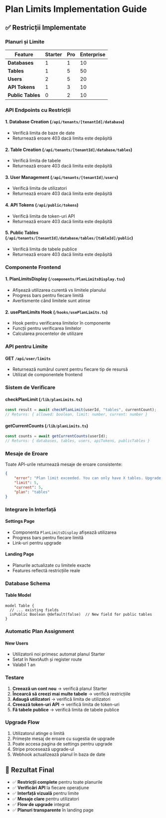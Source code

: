 <!-- @format -->

# Plan Limits Implementation Guide

## ✅ **Restricții Implementate**

### **Planuri și Limite**

| Feature           | Starter | Pro | Enterprise |
| ----------------- | ------- | --- | ---------- |
| **Databases**     | 1       | 1   | 10         |
| **Tables**        | 1       | 5   | 50         |
| **Users**         | 2       | 5   | 20         |
| **API Tokens**    | 1       | 3   | 10         |
| **Public Tables** | 0       | 2   | 10         |

### **API Endpoints cu Restricții**

#### 1. **Database Creation** (`/api/tenants/[tenantId]/database`)

- Verifică limita de baze de date
- Returnează eroare 403 dacă limita este depășită

#### 2. **Table Creation** (`/api/tenants/[tenantId]/database/tables`)

- Verifică limita de tabele
- Returnează eroare 403 dacă limita este depășită

#### 3. **User Management** (`/api/tenants/[tenantId]/users`)

- Verifică limita de utilizatori
- Returnează eroare 403 dacă limita este depășită

#### 4. **API Tokens** (`/api/public/tokens`)

- Verifică limita de token-uri API
- Returnează eroare 403 dacă limita este depășită

#### 5. **Public Tables** (`/api/tenants/[tenantId]/database/tables/[tableId]/public`)

- Verifică limita de tabele publice
- Returnează eroare 403 dacă limita este depășită

### **Componente Frontend**

#### 1. **PlanLimitsDisplay** (`/components/PlanLimitsDisplay.tsx`)

- Afișează utilizarea curentă vs limitele planului
- Progress bars pentru fiecare limită
- Avertismente când limitele sunt atinse

#### 2. **usePlanLimits Hook** (`/hooks/usePlanLimits.ts`)

- Hook pentru verificarea limitelor în componente
- Funcții pentru verificarea limitelor
- Calcularea procentelor de utilizare

### **API pentru Limite**

#### **GET** `/api/user/limits`

- Returnează numărul curent pentru fiecare tip de resursă
- Utilizat de componentele frontend

### **Sistem de Verificare**

#### **checkPlanLimit** (`/lib/planLimits.ts`)

```typescript
const result = await checkPlanLimit(userId, "tables", currentCount);
// Returns: { allowed: boolean, limit: number, current: number }
```

#### **getCurrentCounts** (`/lib/planLimits.ts`)

```typescript
const counts = await getCurrentCounts(userId);
// Returns: { databases, tables, users, apiTokens, publicTables }
```

### **Mesaje de Eroare**

Toate API-urile returnează mesaje de eroare consistente:

```json
{
	"error": "Plan limit exceeded. You can only have X tables. Upgrade your plan to create more tables.",
	"limit": 5,
	"current": 5,
	"plan": "tables"
}
```

### **Integrare în Interfață**

#### **Settings Page**

- Componenta `PlanLimitsDisplay` afișează utilizarea
- Progress bars pentru fiecare limită
- Link-uri pentru upgrade

#### **Landing Page**

- Planurile actualizate cu limitele exacte
- Features reflectă restricțiile reale

### **Database Schema**

#### **Table Model**

```prisma
model Table {
  // ... existing fields
  isPublic Boolean @default(false)  // New field for public tables
}
```

### **Automatic Plan Assignment**

#### **New Users**

- Utilizatorii noi primesc automat planul Starter
- Setat în NextAuth și register route
- Valabil 1 an

### **Testare**

1. **Creează un cont nou** → verifică planul Starter
2. **Încearcă să creezi mai multe tabele** → verifică restricțiile
3. **Adaugă utilizatori** → verifică limita de utilizatori
4. **Creează token-uri API** → verifică limita de token-uri
5. **Fă tabele publice** → verifică limita de tabele publice

### **Upgrade Flow**

1. Utilizatorul atinge o limită
2. Primește mesaj de eroare cu sugestia de upgrade
3. Poate accesa pagina de settings pentru upgrade
4. Stripe procesează upgrade-ul
5. Webhook actualizează planul în baza de date

## 🎯 **Rezultat Final**

- ✅ **Restricții complete** pentru toate planurile
- ✅ **Verificări API** la fiecare operațiune
- ✅ **Interfață vizuală** pentru limite
- ✅ **Mesaje clare** pentru utilizatori
- ✅ **Flow de upgrade** integrat
- ✅ **Planuri transparente** în landing page
